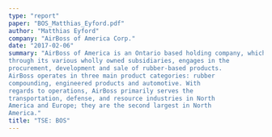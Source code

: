 ```yaml
---
type: "report"
paper: "BOS_Matthias_Eyford.pdf"
author: "Matthias Eyford"
company: "AirBoss of America Corp."
date: "2017-02-06"
summary: "AirBoss of America is an Ontario based holding company, which,
through its various wholly owned subsidiaries, engages in the
procurement, development and sale of rubber-based products.
AirBoss operates in three main product categories: rubber
compounding, engineered products and automotive. With
regards to operations, AirBoss primarily serves the
transportation, defense, and resource industries in North
America and Europe; they are the second largest in North
America."
title: "TSE: BOS"
---
```

